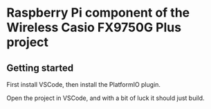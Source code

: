 # Raspberry Pi component of the Wireless Casio FX9750G Plus project
## Getting started

First install VSCode, then install the PlatformIO plugin.

Open the project in VSCode, and with a bit of luck it should just build.
